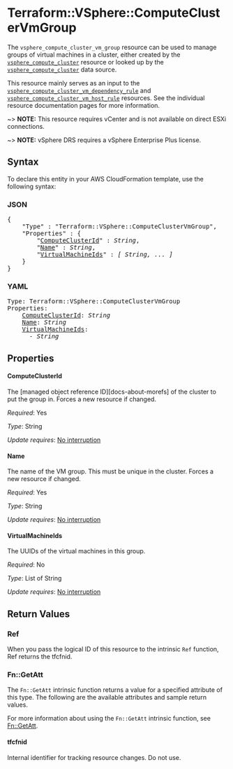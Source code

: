 # Terraform::VSphere::ComputeClusterVmGroup

The `vsphere_compute_cluster_vm_group` resource can be used to manage groups of
virtual machines in a cluster, either created by the
[`vsphere_compute_cluster`][tf-vsphere-cluster-resource] resource or looked up
by the [`vsphere_compute_cluster`][tf-vsphere-cluster-data-source] data source.

[tf-vsphere-cluster-resource]: /docs/providers/vsphere/r/compute_cluster.html
[tf-vsphere-cluster-data-source]: /docs/providers/vsphere/d/compute_cluster.html

This resource mainly serves as an input to the
[`vsphere_compute_cluster_vm_dependency_rule`][tf-vsphere-cluster-vm-dependency-rule-resource]
and
[`vsphere_compute_cluster_vm_host_rule`][tf-vsphere-cluster-vm-host-rule-resource]
resources. See the individual resource documentation pages for more information.

[tf-vsphere-cluster-vm-dependency-rule-resource]: /docs/providers/vsphere/r/compute_cluster_vm_dependency_rule.html
[tf-vsphere-cluster-vm-host-rule-resource]: /docs/providers/vsphere/r/compute_cluster_vm_host_rule.html

~> **NOTE:** This resource requires vCenter and is not available on direct ESXi
connections.

~> **NOTE:** vSphere DRS requires a vSphere Enterprise Plus license.

## Syntax

To declare this entity in your AWS CloudFormation template, use the following syntax:

### JSON

<pre>
{
    "Type" : "Terraform::VSphere::ComputeClusterVmGroup",
    "Properties" : {
        "<a href="#computeclusterid" title="ComputeClusterId">ComputeClusterId</a>" : <i>String</i>,
        "<a href="#name" title="Name">Name</a>" : <i>String</i>,
        "<a href="#virtualmachineids" title="VirtualMachineIds">VirtualMachineIds</a>" : <i>[ String, ... ]</i>
    }
}
</pre>

### YAML

<pre>
Type: Terraform::VSphere::ComputeClusterVmGroup
Properties:
    <a href="#computeclusterid" title="ComputeClusterId">ComputeClusterId</a>: <i>String</i>
    <a href="#name" title="Name">Name</a>: <i>String</i>
    <a href="#virtualmachineids" title="VirtualMachineIds">VirtualMachineIds</a>: <i>
      - String</i>
</pre>

## Properties

#### ComputeClusterId

The [managed object reference
ID][docs-about-morefs] of the cluster to put the group in.  Forces a new
resource if changed.

_Required_: Yes

_Type_: String

_Update requires_: [No interruption](https://docs.aws.amazon.com/AWSCloudFormation/latest/UserGuide/using-cfn-updating-stacks-update-behaviors.html#update-no-interrupt)

#### Name

The name of the VM group. This must be unique in the
cluster. Forces a new resource if changed.

_Required_: Yes

_Type_: String

_Update requires_: [No interruption](https://docs.aws.amazon.com/AWSCloudFormation/latest/UserGuide/using-cfn-updating-stacks-update-behaviors.html#update-no-interrupt)

#### VirtualMachineIds

The UUIDs of the virtual machines in this
group.

_Required_: No

_Type_: List of String

_Update requires_: [No interruption](https://docs.aws.amazon.com/AWSCloudFormation/latest/UserGuide/using-cfn-updating-stacks-update-behaviors.html#update-no-interrupt)

## Return Values

### Ref

When you pass the logical ID of this resource to the intrinsic `Ref` function, Ref returns the tfcfnid.

### Fn::GetAtt

The `Fn::GetAtt` intrinsic function returns a value for a specified attribute of this type. The following are the available attributes and sample return values.

For more information about using the `Fn::GetAtt` intrinsic function, see [Fn::GetAtt](https://docs.aws.amazon.com/AWSCloudFormation/latest/UserGuide/intrinsic-function-reference-getatt.html).

#### tfcfnid

Internal identifier for tracking resource changes. Do not use.

